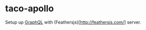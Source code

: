 # taco-apollo

Setup up [GraphQL](http://graphql.org/) with (Feathersjs)[http://feathersjs.com/] server.
